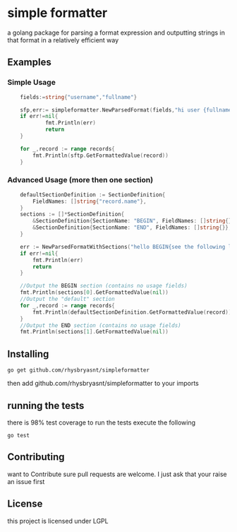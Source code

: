 # simple formatter
a golang package for parsing a format expression and outputting strings in that format in a relatively efficient way

## Examples
### Simple Usage
```go
    fields:=string{"username","fullname"}

    sfp,err:= simpleformatter.NewParsedFormat(fields,"hi user {fullname}")
    if err!=nil{
            fmt.Println(err)
            return 
    }

    for _,record := range records{
        fmt.Println(sftp.GetFormattedValue(record))
    }

```
### Advanced Usage (more then one section)
```go
    defaultSectionDefinition := SectionDefinition{
        FieldNames: []string{"record.name"},
    }
	sections := []*SectionDefinition{
        &SectionDefinition{SectionName: "BEGIN", FieldNames: []string{}]},
        &SectionDefinition{SectionName: "END", FieldNames: []string{}},
    }

	err := NewParsedFormatWithSections("hello BEGIN{see the following list } {record.name}  END{ footer note }", &defaultSectionDefinition, sections...)
    if err!=nil{
        fmt.Println(err)
        return 
    }

    //Output the BEGIN section (contains no usage fields)
    fmt.Println(sections[0].GetFormattedValue(nil))
    //Output the "default" section
    for _,record := range records{
        fmt.Println(defaultSectionDefinition.GetFormattedValue(record))
    }
    //Output the END section (contains no usage fields)
    fmt.Println(sections[1].GetFormattedValue(nil))
```
## Installing
```shell
go get github.com/rhysbryasnt/simpleformatter
```
then add  github.com/rhysbryasnt/simpleformatter to your imports 
## running the tests
there is 98% test coverage to run the tests execute the following
```shell
go test
```
## Contributing
want to Contribute sure pull requests are welcome. I just ask that your raise an issue first
## License
this project is licensed under LGPL
